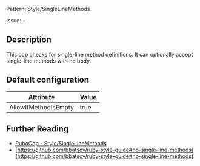 Pattern: Style/SingleLineMethods

Issue: -

## Description

This cop checks for single-line method definitions.
It can optionally accept single-line methods with no body.

## Default configuration

Attribute | Value
--- | ---
AllowIfMethodIsEmpty | true

## Further Reading

* [RuboCop - Style/SingleLineMethods](https://rubocop.readthedocs.io/en/latest/cops_style/#stylesinglelinemethods)
* [https://github.com/bbatsov/ruby-style-guide#no-single-line-methods](https://github.com/bbatsov/ruby-style-guide#no-single-line-methods)
